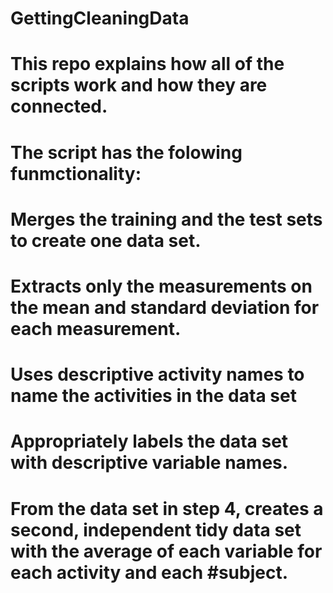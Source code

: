 # GettingCleaningData

# This repo explains how all of the scripts work and how they are connected.

# The script has the folowing funmctionality: 
# Merges the training and the test sets to create one data set.
# Extracts only the measurements on the mean and standard deviation for each measurement.
# Uses descriptive activity names to name the activities in the data set
# Appropriately labels the data set with descriptive variable names.
# From the data set in step 4, creates a second, independent tidy data set with the average of each variable for each activity and each #subject.

